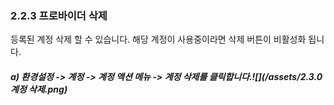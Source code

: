 ### 2.2.3 프로바이더 삭제

등록된 계정 삭제 할 수 있습니다. 해당 계정이 사용중이라면 삭제 버튼이 비활성화 됩니다.

##### a\)    환경설정 -&gt; 계정 -&gt; 계정 액션 메뉴 -&gt; 계정 삭제를 클릭합니다.![](/assets/2.3.0 계정 삭제.png)



